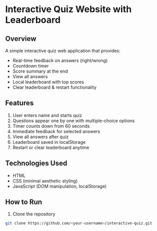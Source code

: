 # Interactive Quiz Website with Leaderboard

## Overview
A simple interactive quiz web application that provides:
- Real-time feedback on answers (right/wrong)
- Countdown timer
- Score summary at the end
- View all answers
- Local leaderboard with top scores
- Clear leaderboard & restart functionality

## Features
1. User enters name and starts quiz
2. Questions appear one by one with multiple-choice options
3. Timer counts down from 60 seconds
4. Immediate feedback for selected answers
5. View all answers after quiz
6. Leaderboard saved in localStorage
7. Restart or clear leaderboard anytime

## Technologies Used
- HTML
- CSS (minimal aesthetic styling)
- JavaScript (DOM manipulation, localStorage)

## How to Run
1. Clone the repository
```bash
git clone https://github.com/<your-username>/interactive-quiz.git
